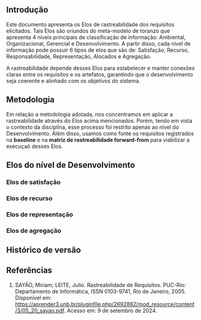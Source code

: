 ## Introdução

Este documento apresenta os Elos de rastreabilidade dos requisitos elicitados. Tais Elos são oriundos do meta-modelo de toranzo que apresenta 4 níveis principais de classificação de informação: Ambiental, Organizacional, Gerencial e Desenvolvimento. A partir disso, cada nível de informação pode possuir 6 tipos de elos que são de: Satisfação, Recurso, Responsabilidade, Representação, Alocados e Agregação.

A rastreabilidade depende desses Elos para estabelecer e manter conexões claras entre os requisitos e os artefatos, garantindo que o desenvolvimento seja coerente e alinhado com os objetivos do sistema.

## Metodologia

Em relação a metodologia adotada, nos concentramos em aplicar a rastreabilidade através do Elos acima mencionados. Porém, tendo em vista o contexto da disciplina, esse processo foi restrito apenas ao nível do Desenvolvimento. Além disso, usamos como fonte os requisitos registrados na **baseline** e na **matriz de rastreabilidade forward-from** para viabilizar a execuçaõ desses Elos.

## Elos do nível de Desenvolvimento

### Elos de satisfação

### Elos de recurso

### Elos de representação

### Elos de agregação

## Histórico de versão

## Referências

1. SAYÃO, Miriam; LEITE, Julio. Rastreabilidade de Requisitos. PUC-Rio: Departamento de Informática, ISSN 0103-9741, Rio de Janeiro, 2005. Disponível em: https://aprender3.unb.br/pluginfile.php/2692882/mod_resource/content/3/05_20_sayao.pdf. Acesso em: 9 de setembro de 2024.

